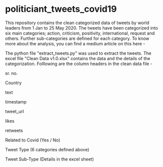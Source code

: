 # politiciant_tweets_covid19
This repository contains the clean categorized data of tweets by world leaders from 1 Jan to 25 May 2020. 
The tweets have been categorized into six main categories; action, criticism, positivity, international, request and others. Further sub-categories are defined for each category. 
To know more about the analysis, you can find a medium article on this here - 

The python file "extract_tweets.py" was used to extract the tweets. 
The excel file "Clean Data v1.0.xlsx" contains the data and the details of the categorization. 
Folllowing are the column headers in the clean data file - 

  sr. no.	
  
  Country	
  
  text
  
  timestamp
  
  tweet_url
  
  likes
  
  retweets
  
  Related to Covid (Yes / No)
  
  Tweet Type (6 categories defined above)
  
  Tweet Sub-Type (Details in the excel sheet)
